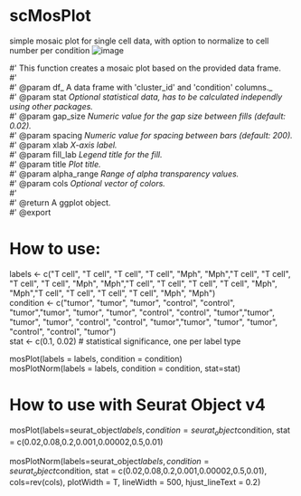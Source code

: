# scMosPlot
simple mosaic plot for single cell data, with option to normalize to cell number per condition
![image](https://github.com/user-attachments/assets/8d8d785f-9289-4b10-8bc2-292221beb0fc)


#' This function creates a mosaic plot based on the provided data frame. <br>
#'<br>
#' @param df_ A data frame with 'cluster_id' and 'condition' columns._<br>
#' @param stat _Optional statistical data, has to be calculated independly using other packages._<br>
#' @param gap_size _Numeric value for the gap size between fills (default: 0.02)._<br>
#' @param spacing _Numeric value for spacing between bars (default: 200)._<br>
#' @param xlab _X-axis label._<br>
#' @param fill_lab _Legend title for the fill._<br>
#' @param title _Plot title._<br>
#' @param alpha_range _Range of alpha transparency values._<br>
#' @param cols _Optional vector of colors._<br>
#'<br>
#' @return A ggplot object.<br>
#' @export<br>


# How to use:
labels <- c("T cell", "T cell", "T cell", "T cell", "Mph", "Mph","T cell", "T cell", "T cell", "T cell", "Mph", "Mph","T cell", "T cell", "T cell", "T cell", "Mph", "Mph","T cell", "T cell", "T cell", "T cell", "Mph", "Mph")<br>
condition <- c("tumor", "tumor", "tumor", "control", "control", "tumor","tumor", "tumor", "tumor", "control", "control", "tumor","tumor", "tumor", "tumor", "control", "control", "tumor","tumor", "tumor", "tumor", "control", "control", "tumor")<br>
stat <- c(0.1, 0.02)  # statistical significance, one per label type<br>

mosPlot(labels = labels, condition = condition)<br>
mosPlotNorm(labels = labels, condition = condition, stat=stat)<br>


# How to use with Seurat Object v4
mosPlot(labels=seurat_object$labels, condition=seurat_object$condition, stat = c(0.02,0.08,0.2,0.001,0.00002,0.5,0.01)<br>
<br>
mosPlotNorm(labels=seurat_object$labels, condition=seurat_object$condition, stat = c(0.02,0.08,0.2,0.001,0.00002,0.5,0.01), cols=rev(cols), plotWidth = T, lineWidth = 500, hjust_lineText = 0.2)<br>

